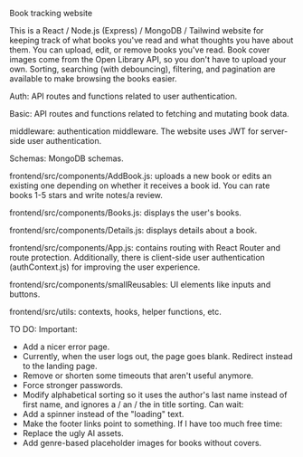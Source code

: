 Book tracking website

This is a React / Node.js (Express) / MongoDB / Tailwind website for keeping track of what books you've read and what thoughts you have about them. You can upload, edit, or remove books you've read. Book cover images come from the Open Library API, so you don't have to upload your own. Sorting, searching (with debouncing), filtering, and pagination are available to make browsing the books easier.

Auth: API routes and functions related to user authentication.

Basic: API routes and functions related to fetching and mutating book data.

middleware: authentication middleware. The website uses JWT for server-side user authentication.

Schemas: MongoDB schemas.

frontend/src/components/AddBook.js: uploads a new book or edits an existing one depending on whether it receives a book id. You can rate books 1-5 stars and write notes/a review.

frontend/src/components/Books.js: displays the user's books.

frontend/src/components/Details.js: displays details about a book.

frontend/src/components/App.js: contains routing with React Router and route protection. Additionally, there is client-side user authentication (authContext.js) for improving the user experience.

frontend/src/components/smallReusables: UI elements like inputs and buttons.

frontend/src/utils: contexts, hooks, helper functions, etc.

TO DO:
Important:
- Add a nicer error page.
- Currently, when the user logs out, the page goes blank. Redirect instead to the landing page.
- Remove or shorten some timeouts that aren't useful anymore.
- Force stronger passwords.
- Modify alphabetical sorting so it uses the author's last name instead of first name, and ignores a / an / the in title sorting.
Can wait:
- Add a spinner instead of the "loading" text.
- Make the footer links point to something.
If I have too much free time:
- Replace the ugly AI assets.
- Add genre-based placeholder images for books without covers.